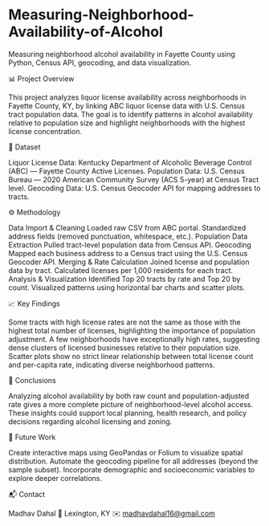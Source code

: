 # Measuring-Neighborhood-Availability-of-Alcohol
Measuring neighborhood alcohol availability in Fayette County using Python, Census API, geocoding, and data visualization.

📊 Project Overview

This project analyzes liquor license availability across neighborhoods in Fayette County, KY, by linking ABC liquor license data with U.S. Census tract population data. The goal is to identify patterns in alcohol availability relative to population size and highlight neighborhoods with the highest license concentration.

📂 Dataset

Liquor License Data: Kentucky Department of Alcoholic Beverage Control (ABC) — Fayette County Active Licenses.
Population Data: U.S. Census Bureau — 2020 American Community Survey (ACS 5-year) at Census Tract level.
Geocoding Data: U.S. Census Geocoder API for mapping addresses to tracts.

⚙️ Methodology

Data Import & Cleaning
Loaded raw CSV from ABC portal.
Standardized address fields (removed punctuation, whitespace, etc.).
Population Data Extraction
Pulled tract-level population data from Census API.
Geocoding
Mapped each business address to a Census tract using the U.S. Census Geocoder API.
Merging & Rate Calculation
Joined license and population data by tract.
Calculated licenses per 1,000 residents for each tract.
Analysis & Visualization
Identified Top 20 tracts by rate and Top 20 by count.
Visualized patterns using horizontal bar charts and scatter plots.

📈 Key Findings

Some tracts with high license rates are not the same as those with the highest total number of licenses, highlighting the importance of population adjustment.
A few neighborhoods have exceptionally high rates, suggesting dense clusters of licensed businesses relative to their population size.
Scatter plots show no strict linear relationship between total license count and per-capita rate, indicating diverse neighborhood patterns.


📝 Conclusions

Analyzing alcohol availability by both raw count and population-adjusted rate gives a more complete picture of neighborhood-level alcohol access. These insights could support local planning, health research, and policy decisions regarding alcohol licensing and zoning.

🚀 Future Work

Create interactive maps using GeoPandas or Folium to visualize spatial distribution.
Automate the geocoding pipeline for all addresses (beyond the sample subset).
Incorporate demographic and socioeconomic variables to explore deeper correlations.

📬 Contact

Madhav Dahal
📍 Lexington, KY
✉️ madhavdahal16@gmail.com
